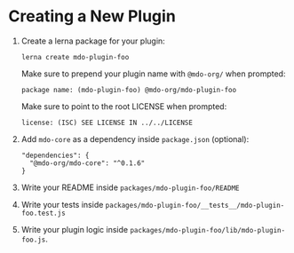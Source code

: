 # Creating a New Plugin

1. Create a lerna package for your plugin:

   ```
   lerna create mdo-plugin-foo
   ```

   Make sure to prepend your plugin name with `@mdo-org/` when prompted:

   ```
   package name: (mdo-plugin-foo) @mdo-org/mdo-plugin-foo
   ```

   Make sure to point to the root LICENSE when prompted:

   ```
   license: (ISC) SEE LICENSE IN ../../LICENSE
   ```

2. Add `mdo-core` as a dependency inside `package.json` (optional):

   ```
   "dependencies": {
     "@mdo-org/mdo-core": "^0.1.6"
   }
   ```

3. Write your README inside `packages/mdo-plugin-foo/README`

4. Write your tests inside `packages/mdo-plugin-foo/__tests__/mdo-plugin-foo.test.js`

5. Write your plugin logic inside `packages/mdo-plugin-foo/lib/mdo-plugin-foo.js`.
